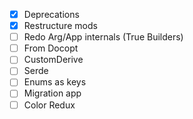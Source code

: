 - [x] Deprecations
- [x] Restructure mods
- [ ] Redo Arg/App internals (True Builders)
- [ ] From Docopt
- [ ] CustomDerive
- [ ] Serde
- [ ] Enums as keys
- [ ] Migration app
- [ ] Color Redux